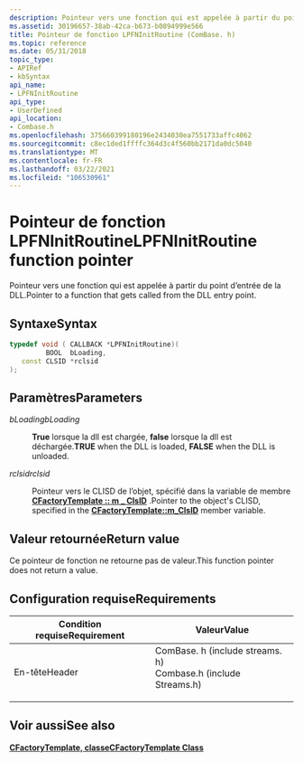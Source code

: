 ```yaml
---
description: Pointeur vers une fonction qui est appelée à partir du point d’entrée de la DLL.
ms.assetid: 30196657-38ab-42ca-b673-b0894999e566
title: Pointeur de fonction LPFNInitRoutine (ComBase. h)
ms.topic: reference
ms.date: 05/31/2018
topic_type:
- APIRef
- kbSyntax
api_name:
- LPFNInitRoutine
api_type:
- UserDefined
api_location:
- Combase.h
ms.openlocfilehash: 375660399180196e2434030ea7551733affc4062
ms.sourcegitcommit: c8ec1ded1ffffc364d3c4f560bb2171da0dc5040
ms.translationtype: MT
ms.contentlocale: fr-FR
ms.lasthandoff: 03/22/2021
ms.locfileid: "106530961"
---
```

# <a name="lpfninitroutine-function-pointer"></a><span data-ttu-id="a1b27-103">Pointeur de fonction LPFNInitRoutine</span><span class="sxs-lookup"><span data-stu-id="a1b27-103">LPFNInitRoutine function pointer</span></span>

<span data-ttu-id="a1b27-104">Pointeur vers une fonction qui est appelée à partir du point d’entrée de la DLL.</span><span class="sxs-lookup"><span data-stu-id="a1b27-104">Pointer to a function that gets called from the DLL entry point.</span></span>

## <a name="syntax"></a><span data-ttu-id="a1b27-105">Syntaxe</span><span class="sxs-lookup"><span data-stu-id="a1b27-105">Syntax</span></span>


```C++
typedef void ( CALLBACK *LPFNInitRoutine)(
         BOOL  bLoading,
   const CLSID *rclsid
);
```



## <a name="parameters"></a><span data-ttu-id="a1b27-106">Paramètres</span><span class="sxs-lookup"><span data-stu-id="a1b27-106">Parameters</span></span>

<dl> <dt>

<span data-ttu-id="a1b27-107">*bLoading*</span><span class="sxs-lookup"><span data-stu-id="a1b27-107">*bLoading*</span></span> 
</dt> <dd>

<span data-ttu-id="a1b27-108">**True** lorsque la dll est chargée, **false** lorsque la dll est déchargée.</span><span class="sxs-lookup"><span data-stu-id="a1b27-108">**TRUE** when the DLL is loaded, **FALSE** when the DLL is unloaded.</span></span>

</dd> <dt>

<span data-ttu-id="a1b27-109">*rclsid*</span><span class="sxs-lookup"><span data-stu-id="a1b27-109">*rclsid*</span></span> 
</dt> <dd>

<span data-ttu-id="a1b27-110">Pointeur vers le CLISD de l’objet, spécifié dans la variable de membre [**CFactoryTemplate :: m \_ ClsID**](cfactorytemplate-m-clsid.md) .</span><span class="sxs-lookup"><span data-stu-id="a1b27-110">Pointer to the object's CLISD, specified in the [**CFactoryTemplate::m\_ClsID**](cfactorytemplate-m-clsid.md) member variable.</span></span>

</dd> </dl>

## <a name="return-value"></a><span data-ttu-id="a1b27-111">Valeur retournée</span><span class="sxs-lookup"><span data-stu-id="a1b27-111">Return value</span></span>

<span data-ttu-id="a1b27-112">Ce pointeur de fonction ne retourne pas de valeur.</span><span class="sxs-lookup"><span data-stu-id="a1b27-112">This function pointer does not return a value.</span></span>

## <a name="requirements"></a><span data-ttu-id="a1b27-113">Configuration requise</span><span class="sxs-lookup"><span data-stu-id="a1b27-113">Requirements</span></span>



| <span data-ttu-id="a1b27-114">Condition requise</span><span class="sxs-lookup"><span data-stu-id="a1b27-114">Requirement</span></span> | <span data-ttu-id="a1b27-115">Valeur</span><span class="sxs-lookup"><span data-stu-id="a1b27-115">Value</span></span> |
|-------------------|----------------------------------------------------------------------------------------------------------|
| <span data-ttu-id="a1b27-116">En-tête</span><span class="sxs-lookup"><span data-stu-id="a1b27-116">Header</span></span><br/> | <dl> <span data-ttu-id="a1b27-117"><dt>ComBase. h (include streams. h)</dt></span><span class="sxs-lookup"><span data-stu-id="a1b27-117"><dt>Combase.h (include Streams.h)</dt></span></span> </dl> |



## <a name="see-also"></a><span data-ttu-id="a1b27-118">Voir aussi</span><span class="sxs-lookup"><span data-stu-id="a1b27-118">See also</span></span>

<dl> <dt>

[<span data-ttu-id="a1b27-119">**CFactoryTemplate, classe**</span><span class="sxs-lookup"><span data-stu-id="a1b27-119">**CFactoryTemplate Class**</span></span>](cfactorytemplate.md)
</dt> </dl>

 

 





